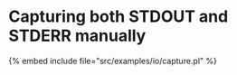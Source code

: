 # Capturing both STDOUT and STDERR manually

{% embed include file="src/examples/io/capture.pl" %}




